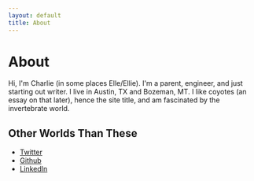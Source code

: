 ```yaml
---
layout: default
title: About
---
```


<h1 class="page-title">About</h1>

Hi, I'm Charlie (in some places Elle/Ellie). I'm a parent, engineer, and just starting out writer. I live in Austin, TX and Bozeman, MT. I like coyotes (an essay on that later), hence the site title, and am fascinated by the invertebrate world.

## Other Worlds Than These
- [Twitter](https://twitter.com/ledcoyote)
- [Github](https://github.com/ledcoyote)
- [LinkedIn](https://www.linkedin.com/in/charlie-keith-013a6ba6/)
